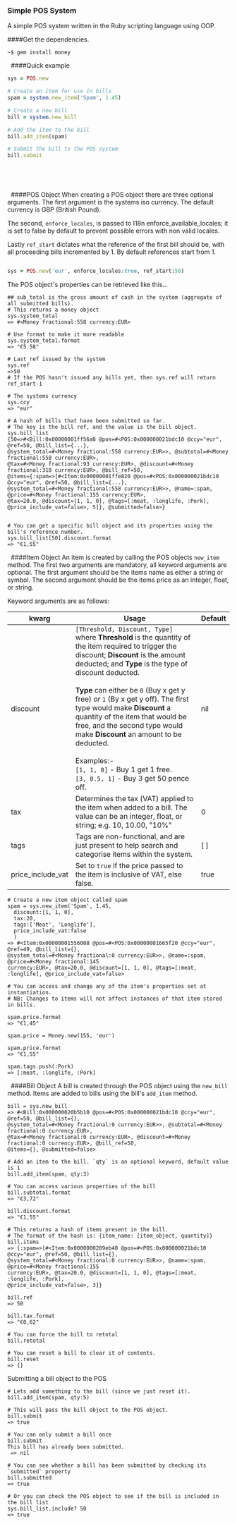 ### Simple POS System

A simple POS system written in the Ruby scripting language using OOP.

####Get the dependencies.

```
~$ gem install money
```
&nbsp;
####Quick example
```ruby
sys = POS.new

# Create an item for use in bills
spam = system.new_item('Spam', 1.45)

# Create a new bill
bill = system.new_bill

# Add the item to the bill
bill.add_item(spam)

# Submit the bill to the POS system
bill.submit
```
&nbsp;
---
&nbsp;
####POS Object
When creating a POS object there are three optional arguments. The first argument is the systems iso currency. The default currency is GBP (British Pound).

The second, `enforce_locales`, is passed to I18n enforce_available_locales; it is set to false by default to prevent possible errors with non valid locales.

Lastly `ref_start` dictates what the reference of the first bill should be, with all proceeding bills incremented by 1. By default references start from 1.
```ruby

sys = POS.new('eur', enforce_locales:true, ref_start:50)

```
The POS object's properties can be retrieved like this...
```
## sub_total is the gross amount of cash in the system (aggregate of all submitted bills).
# This returns a money object
sys.system_total
=> #<Money fractional:558 currency:EUR> 

# Use format to make it more readable
sys.system_total.format
=> "€5.58" 

# Last ref issued by the system
sys.ref
=>50
# If the POS hasn't issued any bills yet, then sys.ref will return ref_start-1

# The systems currency
sys.ccy
=> "eur"

# A hash of bills that have been submitted so far.
# The key is the bill ref, and the value is the bill object.
sys.bill_list
{50=>#<Bill:0x00000001ff56a8 @pos=#<POS:0x000000021bdc10 @ccy="eur", @ref=50, @bill_list={...}, 
@system_total=#<Money fractional:558 currency:EUR>>, @subtotal=#<Money fractional:558 currency:EUR>, 
@tax=#<Money fractional:93 currency:EUR>, @discount=#<Money fractional:310 currency:EUR>, @bill_ref=50, 
@items={:spam=>[#<Item:0x00000001ffe820 @pos=#<POS:0x000000021bdc10 @ccy="eur", @ref=50, @bill_list={...}, 
@system_total=#<Money fractional:558 currency:EUR>>, @name=:spam, @price=#<Money fractional:155 currency:EUR>, 
@tax=20.0, @discount=[1, 1, 0], @tags=[:meat, :longlife, :Pork], @price_include_vat=false>, 5]}, @submitted=false>} 


# You can get a specific bill object and its properties using the bill's reference number.
sys.bill_list[50].discount.format
=> "€1,55"
```

&nbsp;
####Item Object
An item is created by calling the POS objects `new_item` method. 
The first two arguments are mandatory, all keyword arguments are optional. The first argument should be the items name as either a string or symbol. The second argument should be the items price as an integer, float, or string.

Keyword arguments are as follows:

|kwarg|Usage|Default|
|---|---|---|
|discount|`[Threshold, Discount, Type]` where **Threshold** is the quantity of the item required to trigger the discount; **Discount** is the amount deducted; and **Type** is the type of discount deducted.<br/><br/>**Type** can either be `0` (Buy x get y free) _or_ `1` (By x get y off). The first type would make **Discount** a quantity of the item that would be free, and the second type would make **Discount** an amount to be deducted.<br/><br/>Examples:-<br/>`[1, 1, 0]` - Buy 1 get 1 free.<br/>`[3, 0.5, 1]` - Buy 3 get 50 pence off.|nil|
|tax|Determines the tax (VAT) applied to the item when added to a bill. The value can be an integer, float, or string; e.g. 10, 10.00, "10%"|0|
|tags|Tags are non-functional, and are just present to help search and categorise items within the system.|[ ]|
|price_include_vat|Set to `true` if the price passed to the item is inclusive of VAT, else false.|true|

```
# Create a new item object called spam
spam = sys.new_item('Spam', 1.45, 
  discount:[1, 1, 0], 
  tax:20, 
  tags:['Meat', 'Longlife'], 
  price_include_vat:false
  )
=> #<Item:0x00000001556008 @pos=#<POS:0x00000001665f20 @ccy="eur", @ref=49, @bill_list={}, 
@system_total=#<Money fractional:0 currency:EUR>>, @name=:spam, @price=#<Money fractional:145 
currency:EUR>, @tax=20.0, @discount=[1, 1, 0], @tags=[:meat, :longlife], @price_include_vat=false>

# You can access and change any of the item's properties set at instantiation.
# NB: Changes to items will not affect instances of that item stored in bills.

spam.price.format
=> "€1,45"

spam.price = Money.new(155, 'eur')

spam.price.format
=> "€1,55"

spam.tags.push(:Pork)
=> [:meat, :longlife, :Pork]

```
&nbsp;
####Bill Object
A bill is created through the POS object using the `new_bill` method. Items are added to bills using the bill's `add_item` method.

```
bill = sys.new_bill
=> #<Bill:0x000000020b5b10 @pos=#<POS:0x000000021bdc10 @ccy="eur", @ref=50, @bill_list={}, 
@system_total=#<Money fractional:0 currency:EUR>>, @subtotal=#<Money fractional:0 currency:EUR>, 
@tax=#<Money fractional:0 currency:EUR>, @discount=#<Money fractional:0 currency:EUR>, @bill_ref=50, 
@items={}, @submitted=false> 

# Add an item to the bill. `qty` is an optional keyword, default value is 1
bill.add_item(spam, qty:3)

# You can access various properties of the bill
bill.subtotal.format
=> "€3,72"

bill.discount.format
=> "€1,55"

# This returns a hash of items present in the bill.
# The format of the hash is: {item_name: [item_object, quantity]}
bill.items
=> {:spam=>[#<Item:0x0000000209eb40 @pos=#<POS:0x000000021bdc10 @ccy="eur", @ref=50, @bill_list={}, 
@system_total=#<Money fractional:0 currency:EUR>>, @name=:spam, @price=#<Money fractional:155 
currency:EUR>, @tax=20.0, @discount=[1, 1, 0], @tags=[:meat, :longlife, :Pork], 
@price_include_vat=false>, 3]} 

bill.ref
=> 50

bill.tax.format
=> "€0,62"

# You can force the bill to retotal
bill.retotal

# You can reset a bill to clear it of contents.
bill.reset
=> {}
```

Submitting a bill object to the POS

```
# Lets add something to the bill (since we just reset it).
bill.add_item(spam, qty:5)

# This will pass the bill object to the POS object.
bill.submit
=> true

# You can only submit a bill once
bill.submit
This bill has already been submitted.
 => nil

# You can see whether a bill has been submitted by checking its `submitted` property
bill.submitted
=> true

# Or you can check the POS object to see if the bill is included in the bill list
sys.bill_list.include? 50
=> true

```

